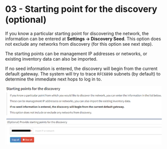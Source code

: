 # 03 - Starting point for the discovery (optional)

If you know a particular starting point for discovering the network, the information can be entered at **Settings → Discovery Seed**. This option does not exclude any networks from discovery (for this option see next step).

The starting points can be management IP addresses or networks, or existing inventory data can also be imported.

If no seed information is entered, the discovery will begin from the current default gateway. The system will try to trace `RFC6890` subnets (by default) to determine the immediate next hops to log in to.

![Discovery seed](seed.png)
